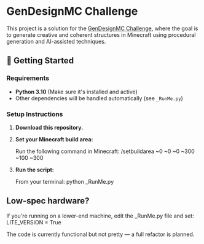 # GenDesignMC Challenge

This project is a solution for the [GenDesignMC Challenge](https://gendesignmc.wikidot.com/start), where the goal is to generate creative and coherent structures in Minecraft using procedural generation and AI-assisted techniques.

## 🚀 Getting Started

### Requirements

- **Python 3.10** (Make sure it's installed and active)
- Other dependencies will be handled automatically (see `_RunMe.py`)

### Setup Instructions

1. **Download this repository.**
2. **Set your Minecraft build area:**

   Run the following command in Minecraft:
    /setbuildarea ~0 ~0 ~0 ~300 ~100 ~300
3. **Run the script:**

    From your terminal:
    python _RunMe.py

## Low-spec hardware?

If you're running on a lower-end machine, edit the _RunMe.py file and set:
LITE_VERSION = True

The code is currently functional but not pretty — a full refactor is planned.